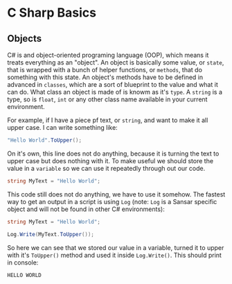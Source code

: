# C Sharp Basics

## Objects

C# is and object-oriented programing language (OOP), which means it treats everything as an "object". An object is basically some value, or `state`, that is wrapped with a bunch of helper functions, or `methods`, that do something with this state. An object's methods have to be defined in advanced in `classes`, which are a sort of blueprint to the value and what it can do. What class an object is made of is knowm as it's `type`. A `string` is a type, so is `float`, `int` or any other class name available in your current environment.

For example, if I have a piece pf text, or `string`, and want to make it all upper case. I can write something like:

```csharp
"Hello World".ToUpper();
```

On it's own, this line does not do anything, because it is turning the text to upper case but does nothing with it. To make useful we should store the value in a `variable` so we can use it repeatedly through out our code.

```csharp
string MyText = "Hello World";
```

This code still does not do anything, we have to use it somehow. The fastest way to get an output in a script is using `Log` (note: `Log` is a Sansar specific object and will not be found in other C# environments):

```csharp
string MyText = "Hello World";

Log.Write(MyText.ToUpper());
```

So here we can see that we stored our value in a variable, turned it to upper with it's `ToUpper()` method and used it inside `Log.Write()`. This should print in console: 

```
HELLO WORLD
```